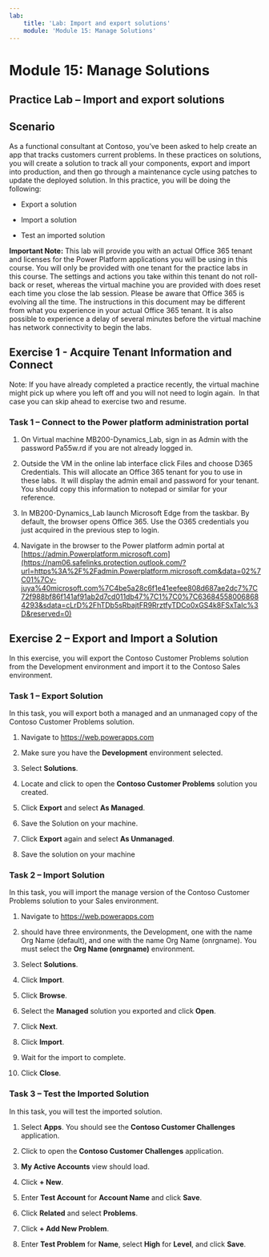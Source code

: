 ```yaml
---
lab:
    title: 'Lab: Import and export solutions'
    module: 'Module 15: Manage Solutions'
---
```


Module 15: Manage Solutions
==========================
## Practice Lab – Import and export solutions

Scenario
--------

As a functional consultant at Contoso, you’ve been asked to help create an app
that tracks customers current problems. In these practices on solutions, you
will create a solution to track all your components, export and import into
production, and then go through a maintenance cycle using patches to update the
deployed solution. In this practice, you will be doing the following:

-   Export a solution

-   Import a solution

-   Test an imported solution


**Important Note:** This lab will provide you with an actual Office 365 tenant
and licenses for the Power Platform applications you will be using in this
course. You will only be provided with one tenant for the practice labs in this
course. The settings and actions you take within this tenant do not roll-back or
reset, whereas the virtual machine you are provided with does reset each time
you close the lab session. Please be aware that Office 365 is evolving all the time. The
instructions in this document may be different from what you experience in your
actual Office 365 tenant. It is also possible to experience a delay of several
minutes before the virtual machine has network connectivity to begin the labs.


Exercise 1 - Acquire Tenant Information and Connect
---------------------------------------------------

Note: If you have already completed a practice recently, the virtual machine
might pick up where you left off and you will not need to login again.  In that
case you can skip ahead to exercise two and resume.

### Task 1 – Connect to the Power platform administration portal

1.  On Virtual machine MB200-Dynamics_Lab, sign in as Admin with the password
    Pa55w.rd if you are not already logged in.

2.  Outside the VM in the online lab interface click Files and choose D365
    Credentials. This will allocate an Office 365 tenant for you to use in these
    labs.  It will display the admin email and password for your tenant.  You
    should copy this information to notepad or similar for your reference.

3.  In MB200-Dynamics_Lab launch Microsoft Edge from the taskbar. By default,
    the browser opens Office 365. Use the O365 credentials you just acquired in
    the previous step to login.

4.  Navigate in the browser to the Power platform admin portal at
    [https://admin.Powerplatform.microsoft.com](https://nam06.safelinks.protection.outlook.com/?url=https%3A%2F%2Fadmin.Powerplatform.microsoft.com&data=02%7C01%7Cv-juya%40microsoft.com%7C4be5a28c6f1e41eefee808d687ae2dc7%7C72f988bf86f141af91ab2d7cd011db47%7C1%7C0%7C636845580068684293&sdata=cLrD%2FhTDb5sRbajtFR9RrztfyTDCo0xGS4k8FSxTaIc%3D&reserved=0)

Exercise 2 – Export and Import a Solution
-----------------------------------------

In this exercise, you will export the Contoso Customer Problems solution from
the Development environment and import it to the Contoso Sales environment.

### Task 1 – Export Solution 

In this task, you will export both a managed and an unmanaged copy of the
Contoso Customer Problems solution.

1.  Navigate to https://web.powerapps.com

2.  Make sure you have the **Development** environment selected.

3.  Select **Solutions**.

4.  Locate and click to open the **Contoso Customer Problems** solution you
    created.

5.  Click **Export** and select **As Managed**.

6.  Save the Solution on your machine.

7.  Click **Export** again and select **As Unmanaged**.

8.  Save the solution on your machine

### Task 2 – Import Solution

In this task, you will import the manage version of the Contoso Customer
Problems solution to your Sales environment.

1.  Navigate to https://web.powerapps.com

2.  should have three environments, the Development, one with the name Org Name
    (default), and one with the name Org Name (onrgname). You must select the
    **Org Name (onrgname)** environment.

3.  Select **Solutions**.

4.  Click **Import**.

5.  Click **Browse**.

6.  Select the **Managed** solution you exported and click **Open**.

7.  Click **Next**.

8.  Click **Import**.

9.  Wait for the import to complete.

10. Click **Close**.

### Task 3 – Test the Imported Solution

In this task, you will test the imported solution.

1.  Select **Apps**. You should see the **Contoso Customer Challenges**
    application.

2.  Click to open the **Contoso Customer Challenges** application.

3.  **My Active Accounts** view should load.

4.  Click **+ New**.

5.  Enter **Test Account** for **Account Name** and click **Save**.

6.  Click **Related** and select **Problems**.

7.  Click **+ Add New Problem**.

8.  Enter **Test Problem** for **Name**, select **High** for **Level**, and
    click **Save**.
